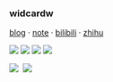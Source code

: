 ### widcardw

<!--
**widcardw/widcardw** is a ✨ _special_ ✨ repository because its `README.md` (this file) appears on your GitHub profile.

Here are some ideas to get you started:

- 🔭 I’m currently working on ...
- 🌱 I’m currently learning ...
- 👯 I’m looking to collaborate on ...
- 🤔 I’m looking for help with ...
- 💬 Ask me about ...
- 📫 How to reach me: ...
- 😄 Pronouns: ...
- ⚡ Fun fact: ...
-->


<a href="https://widcardw.github.io">blog</a> · <a href="https://my-notes-rho.vercel.app">note</a> · <a href="https://space.bilibili.com/31976300">bilibili</a> · <a href="https://www.zhihu.com/people/wu-hua-rou-68-55">zhihu</a>

<div style="display: flex">

<img src="https://img.shields.io/badge/-typescript-blue.svg?&style=for-the-badge&logo=typescript&logoColor=white" style="margin-right: 0.25rem"/>

<img src="https://img.shields.io/badge/-javascript-yellow?style=for-the-badge&logo=javascript&logoColor=white" style="margin-right: 0.25rem"/>

<img src="https://img.shields.io/badge/vue-brightgreen.svg?style=for-the-badge&logo=vue.js&logoColor=white" style="margin-right: 0.25rem"/>

<img src="https://img.shields.io/badge/rust-d07f4f.svg?&style=for-the-badge&logo=rust&logoColor=white"/>

</div>

<br />

<div style="display: flex; height: 164px">

<img src="https://github-readme-stats.vercel.app/api?username=widcardw&show_icons=true&count_private=true&hide_border=true" align="left" style="margin-right: 0.5rem;" />


<img src="https://github-readme-stats.vercel.app/api/top-langs/?username=widcardw&hide_border=true&layout=compact" align="left" />

</div>

